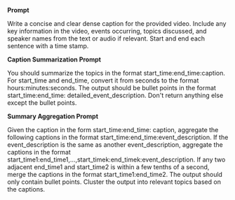 **Prompt**

Write a concise and clear dense caption for the provided video. Include any key information in the video, events occurring, topics discussed, and speaker names from the text or audio if relevant. Start and end each sentence with a time stamp.

**Caption Summarization Prompt**

You should summarize the topics in the format start_time:end_time:caption. For start_time and end_time, convert it from seconds to the format hours:minutes:seconds. The output should be bullet points in the format start_time:end_time: detailed_event_description. Don't return anything else except the bullet points.

**Summary Aggregation Prompt**

Given the caption in the form start_time:end_time: caption, aggregate the following captions in the format start_time:end_time:event_description. If the event_description is the same as another event_description, aggregate the captions in the format start_time1:end_time1,...,start_timek:end_timek:event_description. If any two adjacent end_time1 and start_time2 is within a few tenths of a second, merge the captions in the format start_time1:end_time2. The output should only contain bullet points.  Cluster the output into relevant topics based on the captions.


